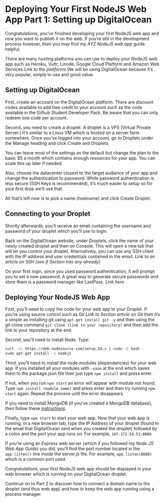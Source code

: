 # Deploying Your First NodeJS Web App Part 1: Setting up DigitalOcean
Congratulations, you’ve finished developing your first NodeJS web app and now you want to publish it on the web. If you’re still in the development process however, then you may find my *XYZ NodeJS web app* guide helpful. 

There are many hosting platforms you can use to deploy your NodeJS web app such as Heroku, Vultr, Linode, Google Cloud Platform and Amazon Web Services.*Link to the platforms* We will be using DigitalOcean because it’s very popular, simple to use and good value.

## Setting up DigitalOcean

First, create an account on the DigitalOcean platform. There are discount codes available to add free credit to your account such as the code available in the Github Student Developer Pack. Be aware that you can only redeem one code per account.

Second, you need to create a droplet. A droplet is a VPS (Virtual Private Server.) It’s similar to a Linux VM which is hosted on a server farm somewhere. Once you’ve logged into your account, go to Droplets under the Manage heading and click Create and Droplets. 

You can leave most of the settings as the default but change the plan to the basic $5 a month which contains enough resources for your app. You can scale this up later if needed. 

Also, choose the datacenter closest to the target audience of your app and change the authentication to password. While password authentication is less secure (SSH Keys is recommended), it’s much easier to setup so for your first drop we’ll use that. 

All that’s left now is to pick a name (hostname) and click Create Droplet.

## Connecting to your Droplet
Shortly afterwards, you’ll receive an email containing the username and password of your droplet which you’ll use to login. 

Back on the DigitalOcean website, under Droplets, click the name of your newly created droplet and then on Console. This will open a new tab that will let you control your droplet. Alternatively, you can use any SSH client with the IP address and user credentials contained in the email. *Link to an article on SSH (see if Section has any already)*

On your first login, since you used password authentication, it will prompt you to set a new password. A great way to generate secure passwords and store them is a password manager like LastPass. *Link here*  

## Deploying Your NodeJS Web App
First, you’ll need to copy the code for your web app to your Droplet. If you’re using source control such as Git *Link to Section article on Git* then it’s a simple as installing git using `apt-get install git -y`  and then using the git clone command  `git clone (link to your repository)` and then add the link to your repository at the end.

Second, you’ll need to install Node. Type:

```bash
curl -sL https://deb.nodesource.com/setup_14.x | sudo -E bash -
sudo apt-get install -y nodejs
```

Third, you’ll need to install the node modules (dependencies) for your web app. If you installed all your modules with `-save` at the end which saves them to the package.json file then just type `npm install` and press enter. 

If not, when you run `npm start`  an error will appear with module not found. Type `npm install (module name)`  and press enter and then try running `npm start`  again. Repeat the process until the error disappears. 

If you need to install MongoDB (if you’ve created a MongoDB database), then follow these [instructions](https://docs.mongodb.com/manual/tutorial/install-mongodb-on-ubuntu/#install-mongodb-community-edition).

Finally, type `npm start`  to start your web app. Now that your web app is running, in a new browser tab, type the IP Address of your droplet (found in the email that DigitalOcean sent when you created the droplet) followed by a colon and the port your app runs on. For example, `167.172.54.51:8080`.

If you’re using an Express web server (which if you followed my *Node JS Web App Guide*) you did, you’ll find the port number located in the  `app.listen()`  line inside the server.js file. For example,  `app.listen(8080)`  which is a common port used. 

Congratulations, your first NodeJS web app should be displayed in your web browser which is running on your DigitalOcean droplet.

Continue on to Part 2 to discover how to connect a domain name to the droplet (and thus web app) and how to keep the web app running using a process manager.